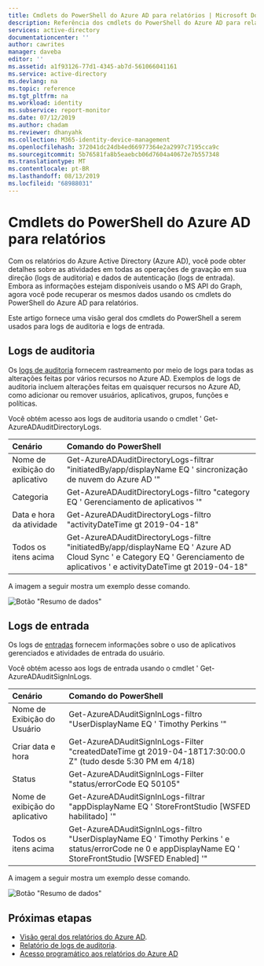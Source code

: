 ```yaml
---
title: Cmdlets do PowerShell do Azure AD para relatórios | Microsoft Docs
description: Referência dos cmdlets do PowerShell do Azure AD para relatórios.
services: active-directory
documentationcenter: ''
author: cawrites
manager: daveba
editor: ''
ms.assetid: a1f93126-77d1-4345-ab7d-561066041161
ms.service: active-directory
ms.devlang: na
ms.topic: reference
ms.tgt_pltfrm: na
ms.workload: identity
ms.subservice: report-monitor
ms.date: 07/12/2019
ms.author: chadam
ms.reviewer: dhanyahk
ms.collection: M365-identity-device-management
ms.openlocfilehash: 372041dc24db4ed66977364e2a2997c7195cca9c
ms.sourcegitcommit: 5b76581fa8b5eaebcb06d7604a40672e7b557348
ms.translationtype: MT
ms.contentlocale: pt-BR
ms.lasthandoff: 08/13/2019
ms.locfileid: "68988031"
---
```

# <a name="azure-ad-powershell-cmdlets-for-reporting"></a>Cmdlets do PowerShell do Azure AD para relatórios

Com os relatórios do Azure Active Directory (Azure AD), você pode obter detalhes sobre as atividades em todas as operações de gravação em sua direção (logs de auditoria) e dados de autenticação (logs de entrada). Embora as informações estejam disponíveis usando o MS API do Graph, agora você pode recuperar os mesmos dados usando os cmdlets do PowerShell do Azure AD para relatórios.

Este artigo fornece uma visão geral dos cmdlets do PowerShell a serem usados para logs de auditoria e logs de entrada.

## <a name="audit-logs"></a>Logs de auditoria

Os [logs de auditoria](concept-audit-logs.md) fornecem rastreamento por meio de logs para todas as alterações feitas por vários recursos no Azure AD. Exemplos de logs de auditoria incluem alterações feitas em quaisquer recursos no Azure AD, como adicionar ou remover usuários, aplicativos, grupos, funções e políticas.

Você obtém acesso aos logs de auditoria usando o cmdlet ' Get-AzureADAuditDirectoryLogs.


| Cenário                      | Comando do PowerShell |
| :--                           | :--                |
| Nome de exibição do aplicativo      | Get-AzureADAuditDirectoryLogs-filtrar "initiatedBy/app/displayName EQ ' sincronização de nuvem do Azure AD '" |
| Categoria                      | Get-AzureADAuditDirectoryLogs-filtro "category EQ ' Gerenciamento de aplicativos '" |
| Data e hora da atividade            | Get-AzureADAuditDirectoryLogs-filtro "activityDateTime gt 2019-04-18" |
| Todos os itens acima              | Get-AzureADAuditDirectoryLogs-filtre "initiatedBy/app/displayName EQ ' Azure AD Cloud Sync ' e Category EQ ' Gerenciamento de aplicativos ' e activityDateTime gt 2019-04-18"|


A imagem a seguir mostra um exemplo desse comando. 

![Botão "Resumo de dados"](./media/reference-powershell-reporting/get-azureadauditdirectorylogs.png)



## <a name="sign-in-logs"></a>Logs de entrada

Os logs de [entradas](concept-sign-ins.md) fornecem informações sobre o uso de aplicativos gerenciados e atividades de entrada do usuário.

Você obtém acesso aos logs de entrada usando o cmdlet ' Get-AzureADAuditSignInLogs.


| Cenário                      | Comando do PowerShell |
| :--                           | :--                |
| Nome de Exibição do Usuário             | Get-AzureADAuditSignInLogs-filtro "UserDisplayName EQ ' Timothy Perkins '" |
| Criar data e hora              | Get-AzureADAuditSignInLogs-Filter "createdDateTime gt 2019-04-18T17:30:00.0 Z" (tudo desde 5:30 PM em 4/18) |
| Status                        | Get-AzureADAuditSignInLogs-Filter "status/errorCode EQ 50105" |
| Nome de exibição do aplicativo      | Get-AzureADAuditSignInLogs-filtrar "appDisplayName EQ ' StoreFrontStudio [WSFED habilitado] '" |
| Todos os itens acima              | Get-AzureADAuditSignInLogs-filtro "UserDisplayName EQ ' Timothy Perkins ' e status/errorCode ne 0 e appDisplayName EQ ' StoreFrontStudio [WSFED Enabled] '" |


A imagem a seguir mostra um exemplo desse comando. 

![Botão "Resumo de dados"](./media/reference-powershell-reporting/get-azureadauditsigninlogs.png)



## <a name="next-steps"></a>Próximas etapas

- [Visão geral dos relatórios do Azure AD](overview-reports.md).
- [Relatório de logs de auditoria](concept-audit-logs.md). 
- [Acesso programático aos relatórios do Azure AD](concept-reporting-api.md)
